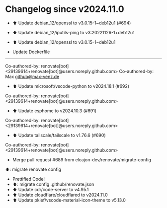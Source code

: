 # Changelog since v2024.11.0
- ⬆️ Update debian_12/openssl to v3.0.15-1~deb12u1 (#694)

* ⬆️ Update debian_12/iputils-ping to v3:20221126-1+deb12u1

* ⬆️ Update debian_12/openssl to v3.0.15-1~deb12u1

* Update Dockerfile

---------

Co-authored-by: renovate[bot] <29139614+renovate[bot]@users.noreply.github.com>
Co-authored-by: Max <github@max-venz.de> 
- ⬆️ Update microsoft/vscode-python to v2024.18.1 (#692)

Co-authored-by: renovate[bot] <29139614+renovate[bot]@users.noreply.github.com> 
- ⬆️ Update esphome to v2024.10.3 (#691)

Co-authored-by: renovate[bot] <29139614+renovate[bot]@users.noreply.github.com> 
- ⬆️ Update tailscale/tailscale to v1.76.6 (#690)

Co-authored-by: renovate[bot] <29139614+renovate[bot]@users.noreply.github.com> 
- Merge pull request #689 from elcajon-dev/renovate/migrate-config

⬆️: migrate renovate config 
- Prettified Code! 
- ⬆️: migrate config .github/renovate.json 
- ⬆️ Update cdr/code-server to v4.95.1 
- ⬆️ Update cloudflare/cloudflared to v2024.11.0 
- ⬆️ Update pkief/vscode-material-icon-theme to v5.13.0 
